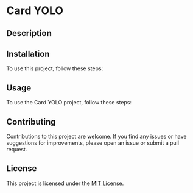 # Card YOLO



## Description


## Installation

To use this project, follow these steps:

## Usage

To use the Card YOLO project, follow these steps:


## Contributing

Contributions to this project are welcome. If you find any issues or have suggestions for improvements, please open an issue or submit a pull request.

## License

This project is licensed under the [MIT License](LICENSE).
